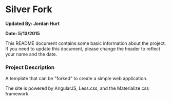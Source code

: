 <h1>Silver Fork</h1>
<p><b>Updated By: Jordan Hurt</b></p>
<p><b>Date: 5/13/2015</b></p>


This README document contains some basic information about the project.
If you need to update this document, please change the header to reflect your name and the date.

<h3>Project Description</h3>

<p>A template that can be "forked" to create a simple web application.</p>

<p>The site is powered by AngularJS, Less.css, and the Materialize.css framework. 


